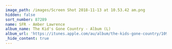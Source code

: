 ```yaml
---
image_path: /images/Screen Shot 2018-11-13 at 10.53.42 am.png
hidden: false
sort_number: 87289
name: SFR - Amber Lawrence
album_name: The Kid's Gone Country - Album (L)
album_url: 'https://itunes.apple.com/au/album/the-kids-gone-country/1092476425'
_hide_content: true
---
```

